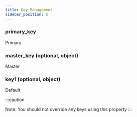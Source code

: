 ```yaml
---
title: Key Management
sidebar_position: 5
---
```


### primary_key

Primary

### master_key (optional, object)

Master

### key1 (optional, object)

Default

:::caution

Note: You should not override any keys using this property
:::
